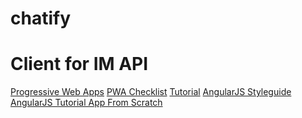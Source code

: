 # chatify
Client for IM API
======================

[Progressive Web Apps](https://developers.google.com/web/updates/2015/12/getting-started-pwa)
[PWA Checklist](https://developers.google.com/web/progressive-web-apps/checklist)
[Tutorial](https://techbeacon.com/5-best-tools-building-progressive-web-apps-fast)
[AngularJS Styleguide](https://github.com/johnpapa/angular-styleguide/tree/master/a1)
[AngularJS Tutorial App From Scratch](https://www.youtube.com/watch?v=yordL7Yczes&list=PLqr0oBkln1FBmOjK24_B4y_VAA8736wPq)
